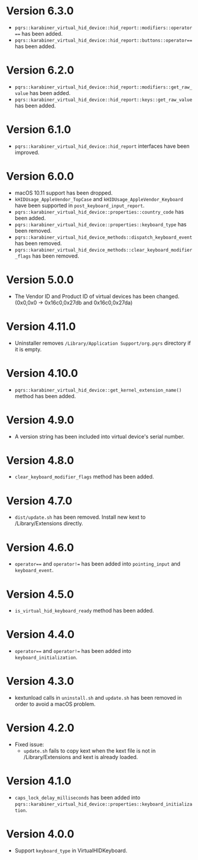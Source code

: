 # Version 6.3.0

* `pqrs::karabiner_virtual_hid_device::hid_report::modifiers::operator==` has been added.
* `pqrs::karabiner_virtual_hid_device::hid_report::buttons::operator==` has been added.


# Version 6.2.0

* `pqrs::karabiner_virtual_hid_device::hid_report::modifiers::get_raw_value` has been added.
* `pqrs::karabiner_virtual_hid_device::hid_report::keys::get_raw_value` has been added.


# Version 6.1.0

* `pqrs::karabiner_virtual_hid_device::hid_report` interfaces have been improved.


# Version 6.0.0

* macOS 10.11 support has been dropped.
* `kHIDUsage_AppleVendor_TopCase` and `kHIDUsage_AppleVendor_Keyboard` have been supported in `post_keyboard_input_report`.
* `pqrs::karabiner_virtual_hid_device::properties::country_code` has been added.
* `pqrs::karabiner_virtual_hid_device::properties::keyboard_type` has been removed.
* `pqrs::karabiner_virtual_hid_device_methods::dispatch_keyboard_event` has been removed.
* `pqrs::karabiner_virtual_hid_device_methods::clear_keyboard_modifier_flags` has been removed.


# Version 5.0.0

* The Vendor ID and Product ID of virtual devices has been changed. (0x0,0x0 -> 0x16c0,0x27db and 0x16c0,0x27da)


# Version 4.11.0

* Uninstaller removes `/Library/Application Support/org.pqrs` directory if it is empty.


# Version 4.10.0

* `pqrs::karabiner_virtual_hid_device::get_kernel_extension_name()` method has been added.


# Version 4.9.0

* A version string has been included into virtual device's serial number.


# Version 4.8.0

* `clear_keyboard_modifier_flags` method has been added.


# Version 4.7.0

* `dist/update.sh` has been removed. Install new kext to /Library/Extensions directly.


# Version 4.6.0

* `operator==` and `operator!=` has been added into `pointing_input` and `keyboard_event`.


# Version 4.5.0

* `is_virtual_hid_keyboard_ready` method has been added.


# Version 4.4.0

* `operator==` and `operator!=` has been added into `keyboard_initialization`.


# Version 4.3.0

* kextunload calls in `uninstall.sh` and `update.sh` has been removed in order to avoid a macOS problem.


# Version 4.2.0

* Fixed issue:
  * `update.sh` fails to copy kext when the kext file is not in /Library/Extensions and kext is already loaded.


# Version 4.1.0

* `caps_lock_delay_milliseconds` has been added into `pqrs::karabiner_virtual_hid_device::properties::keyboard_initialization`.


# Version 4.0.0

* Support `keyboard_type` in VirtualHIDKeyboard.
